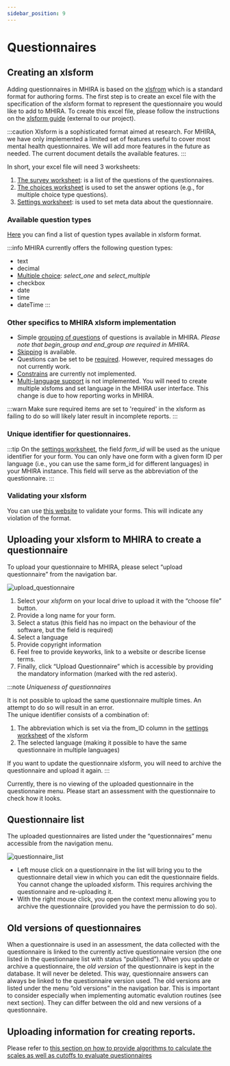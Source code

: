 ```yaml
---
sidebar_position: 9
---
```


# Questionnaires 

## Creating an xlsform
Adding questionnaires in MHIRA is based on the [xlsfrom](https://xlsform.org/) which is a standard format for authoring forms. 
The first step is to create an excel file with the specification of the xlsform format to represent the questionnaire you would like to add to MHIRA. 
To create this excel file, please follow the instructions on the [xlsform guide](https://xlsform.org/) (external to our project).

:::caution
Xlsform is a sophisticated format aimed at research. For MHIRA, we have only implemented a limited set of features useful to cover most mental health questionnaires. We will add more features in the future as needed. The current document details the available features.
:::

 In short, your excel file will need 3 worksheets:
1. [The survey worksheet](https://xlsform.org/en/#the-survey-worksheet): is a list of the questions of the questionnaires.
2. [The choices worksheet](https://xlsform.org/en/#the-choices-worksheet) is used to set the answer options (e.g., for multiple choice type questions).
3. [Settings worksheet](https://xlsform.org/en/#settings-worksheet): is used to set meta data about the questionnaire.



### Available question types

[Here](https://xlsform.org/en/#question-types) you can find a list of question types available in xlsform format.  

:::info
MHIRA currently offers the following question types:
- text
- decimal
- [Multiple choice](https://xlsform.org/en/#multiple-choice): *select_one* and *select_multiple*
- checkbox
- date
- time
- dateTime
:::

### Other specifics to MHIRA xlsform implementation

- Simple  [grouping of questions](https://xlsform.org/en/#grouping-questions) of questions is available in MHIRA. *Please note that begin_group and end_group are required in MHIRA*. 
- [Skipping](https://xlsform.org/en/#skipping) is available. 
- Questions can be set to be [required](https://xlsform.org/en/#required). However, required messages do not currently work.
- [Constrains](https://xlsform.org/en/#constraints) are currently not implemented.
- [Multi-language support](https://xlsform.org/en/#multiple-language-support) is not implemented. You will need to create multiple xlsfoms and set language in the MHIRA user interface. This change is due to how reporting works in MHIRA. 

:::warn
Make sure required items are set to 'required' in the xlsform as
failing to do so will likely later result in incomplete reports. 
:::

### Unique identifier for questionnaires.

:::tip
On the [settings worksheet](https://xlsform.org/en/#settings-worksheet), the field *form_id* will be used as the unique identifier for your form. You can only have one form with a given form ID per language (i.e., you can use the same form_id for different languages) in your MHIRA instance.  This field will serve as the abbreviation of the questionnaire.
:::

### Validating your xlsform

You can use [this website](https://getodk.org/xlsform/) to validate your forms. This will indicate any violation of the format. 

## Uploading your xlsform to MHIRA to create a questionnaire

To upload your questionnaire to MHIRA, please select “upload questionnaire” from the navigation bar. 

![upload_questionnaire](./img/upload-questionnaire.png "Uploading questionnaires")


1. Select your *xlsform* on your local drive to upload it with the “choose file” button.
2. Provide a long name for your form. 
3. Select a status (this field has no impact on the behaviour of the software, but the field is required)
4. Select a language
5. Provide copyright information
6. Feel free to provide keyworks, link to a website or describe license terms. 
7. Finally, click “Upload Questionnaire” which is accessible by providing the mandatory information (marked with the red asterix). 

:::note
*Uniqueness of questionnaires*

It is not possible to upload the same questionnaire multiple times. An attempt to do so will result in an error.  
The unique identifier consists of a combination of:
1. The abbreviation which is set via the from_ID column in the [settings worksheet](https://xlsform.org/en/#settings-worksheet) of the xlsform
2. The selected language (making it possible to have the same questionnaire in multiple languages)  

If you want to update the questionnaire xlsform, you will need to archive the questionnaire and upload it again.
:::

Currently, there is no viewing of the uploaded questionnaire in the questionnaire menu. Please start an assessment with the questionnaire to check how it looks. 

## Questionnaire list

The uploaded questionnaires are listed under the “questionnaires” menu accessible from the navigation menu. 

![questionnaire_list](./img/questionnaire-list.png "questionnaire list")

- Left mouse click on a questionnaire in the list will bring you to the questionnaire detail view in which you can edit the questionnaire fields. You cannot change the uploaded xlsform. This requires archiving the questionnaire and re-uploading it. 
- With the right mouse click, you open the context menu allowing you to archive the questionnaire (provided you have the permission to do so). 

 ##  Old versions of questionnaires

When a questionnaire is used in an assessment, the data collected with the questionnaire is linked to the currently active questionnaire version (the one listed in the questionnaire list with status “published”). When you update or archive a questionnaire, the *old version* of the questionnaire is kept in the database. It will never be deleted.  This way, questionnaire answers can always be linked to the questionnaire version used. The old versions are listed under the menu “old versions” in the navigation bar. This is important to consider especially when implementing automatic evalution routines (see next section). They can differ between the old and new versions of a questionnaire.

## Uploading information for creating reports.

Please refer to [this section on how to provide algorithms to calculate the scales as well as cutoffs to evaluate questionnaires](../5-mhira-reporting-guide/8-patient-report-shiny-app.md#adding-algorithms-for-sales-and-cutoffs-for-the-questionnairs)
